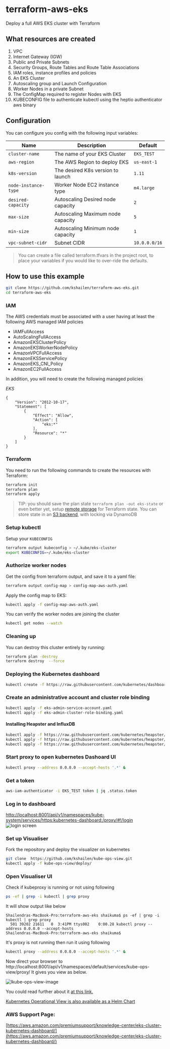 # terraform-aws-eks

Deploy a full AWS EKS cluster with Terraform

## What resources are created

1. VPC
2. Internet Gateway (IGW)
3. Public and Private Subnets
4. Security Groups, Route Tables and Route Table Associations
5. IAM roles, instance profiles and policies
6. An EKS Cluster
7. Autoscaling group and Launch Configuration
8. Worker Nodes in a private Subnet
9. The ConfigMap required to register Nodes with EKS
10. KUBECONFIG file to authenticate kubectl using the heptio authenticator aws binary

## Configuration

You can configure you config with the following input variables:

| Name                 | Description                       | Default       |
|----------------------|-----------------------------------|---------------|
| `cluster-name`       | The name of your EKS Cluster      | `EKS_TEST`  |
| `aws-region`         | The AWS Region to deploy EKS      | `us-east-1`   |
| `k8s-version`        | The desired K8s version to launch | `1.11`        |
| `node-instance-type` | Worker Node EC2 instance type     | `m4.large`    |
| `desired-capacity`   | Autoscaling Desired node capacity | `2`           |
| `max-size`           | Autoscaling Maximum node capacity | `5`           |
| `min-size`           | Autoscaling Minimum node capacity | `1`           |
| `vpc-subnet-cidr`    | Subnet CIDR                       | `10.0.0.0/16` |

> You can create a file called terraform.tfvars in the project root, to place your variables if you would like to over-ride the defaults.

## How to use this example

```bash
git clone https://github.com/kshailen/terraform-aws-eks.git
cd terraform-aws-eks
```
### IAM

The AWS credentials must be associated with a user having at least the following AWS managed IAM policies

* IAMFullAccess
* AutoScalingFullAccess
* AmazonEKSClusterPolicy
* AmazonEKSWorkerNodePolicy
* AmazonVPCFullAccess
* AmazonEKSServicePolicy
* AmazonEKS_CNI_Policy
* AmazonEC2FullAccess

In addition, you will need to create the following managed policies

*EKS*

```
{
    "Version": "2012-10-17",
    "Statement": [
        {
            "Effect": "Allow",
            "Action": [
                "eks:*"
            ],
            "Resource": "*"
        }
    ]
}
```

### Terraform

You need to run the following commands to create the resources with Terraform:

```bash
terraform init
terraform plan
terraform apply
```

> TIP: you should save the plan state `terraform plan -out eks-state` or even better yet, setup [remote storage](https://www.terraform.io/docs/state/remote.html) for Terraform state. You can store state in an [S3 backend](https://www.terraform.io/docs/backends/types/s3.html), with locking via DynamoDB

### Setup kubectl

Setup your `KUBECONFIG`

```bash
terraform output kubeconfig > ~/.kube/eks-cluster
export KUBECONFIG=~/.kube/eks-cluster
```

### Authorize worker nodes

Get the config from terraform output, and save it to a yaml file:

```bash
terraform output config-map > config-map-aws-auth.yaml
```

Apply the config map to EKS:

```bash
kubectl apply -f config-map-aws-auth.yaml
```

You can verify the worker nodes are joining the cluster

```bash
kubectl get nodes --watch
```

### Cleaning up

You can destroy this cluster entirely by running:

```bash
terraform plan -destroy
terraform destroy  --force
```

### Deploying the Kubernetes dashboard
``` bash
kubectl create -f https://raw.githubusercontent.com/kubernetes/dashboard/master/aio/deploy/recommended/kubernetes-dashboard.yaml
```
### Create an administrative account and cluster role binding
```bash
kubectl apply -f eks-admin-service-account.yaml
kubectl apply -f eks-admin-cluster-role-binding.yaml
```

#### Installing Heapster and InfluxDB
```bash
kubectl apply -f https://raw.githubusercontent.com/kubernetes/heapster/master/deploy/kube-config/influxdb/heapster.yaml
kubectl apply -f https://raw.githubusercontent.com/kubernetes/heapster/master/deploy/kube-config/influxdb/influxdb.yaml
kubectl apply -f https://raw.githubusercontent.com/kubernetes/heapster/master/deploy/kube-config/rbac/heapster-rbac.yaml
```

### Start proxy to open kubernetes Dashoard UI
```bash
kubectl proxy --address 0.0.0.0 --accept-hosts '.*' &
```
### Get a token
```bash
aws-iam-authenticator -i EKS_TEST token | jq .status.token
```
### Log in to dashboard 
[http://localhost:8001/api/v1/namespaces/kube-system/services/https:kubernetes-dashboard:/proxy/#!/login ](http://localhost:8001/api/v1/namespaces/kube-system/services/https:kubernetes-dashboard:/proxy/#!/login ) 
![login screen](https://github.com/kshailen/terraform-aws-eks/blob/master/loginscreen.png "Dashbboard Login screen")

### Set up Visualiser
Fork the repository and deploy the visualizer on kubernetes
```bash 
git clone  https://github.com/kshailen/kube-ops-view.git
kubectl apply -f kube-ops-view/deploy/
```
### Open Visualiser UI
Check if kubeproxy is running or not using following 

```bash
ps -ef | grep -i kubectl | grep proxy
```
It will show output like below
```
Shailendras-MacBook-Pro:terraform-aws-eks shaikuma$ ps -ef | grep -i kubectl | grep proxy
  501 39202 21611   0  3:41PM ttys002    0:00.28 kubectl proxy --address 0.0.0.0 --accept-hosts 
Shailendras-MacBook-Pro:terraform-aws-eks shaikuma$ 
```
It's proxy is not running then run it using following
```bash
kubectl proxy --address 0.0.0.0 --accept-hosts '.*' &
```
Now direct your browser to http://localhost:8001/api/v1/namespaces/default/services/kube-ops-view/proxy/
It gives you view as below.

![lkube-ops-view-image](https://github.com/kshailen/terraform-aws-eks/blob/master/kube-ops-view-image.png "kops view")

You could read further about it [at this link.](https://kubernetes-operational-view.readthedocs.io/en/latest/)

[Kubernetes Operational View is also available as a Helm Chart](https://kubeapps.com/charts/stable/kube-ops-view)



### AWS Support Page:
[https://aws.amazon.com/premiumsupport/knowledge-center/eks-cluster-kubernetes-dashboard/](https://aws.amazon.com/premiumsupport/knowledge-center/eks-cluster-kubernetes-dashboard/)

